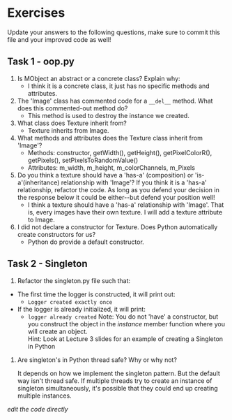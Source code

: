 # Exercises

Update your answers to the following questions, make sure to commit this file and your improved code as well!


## Task 1 - oop.py

1. Is MObject an abstract or a concrete class? Explain why:
	- I think it is a concrete class, it just has no specific methods and attributes.
2. The 'Image' class has commented code for a `__del__` method. What does this commented-out method do?
	- This method is used to destroy the instance we created.
3. What class does Texture inherit from?
	- Texture inherits from Image.
4. What methods and attributes does the Texture class inherit from 'Image'? 
	- Methods: constructor, getWidth(), getHeight(), getPixelColorR(), getPixels(), setPixelsToRandomValue()
	- Attributes:  m_width, m_height, m_colorChannels, m_Pixels
5. Do you think a texture should have a 'has-a' (composition) or 'is-a'(inheritance) relationship with 'Image'? If you think it is a 'has-a' relationship, refactor the code. As long as you defend your decision in the response below it could be either--but defend your position well!
	- I think a texture should have a 'has-a' relationship with 'Image'. That is, every images have their own texture. I will add a texture attribute to Image.
6. I did not declare a constructor for Texture. Does Python automatically create constructors for us? 
	- Python do provide a default constructor.

## Task 2 - Singleton

1. Refactor the singleton.py file such that:
  - The first time the logger is constructed, it will print out:
  	-  `Logger created exactly once`
  - If the logger is already initialized, it will print:
  	-  `logger already created`
Note: You do not 'have' a constructor, but you construct the object in the *instance* member function where you will create an object.  
Hint: Look at Lecture 3 slides for an example of creating a Singleton in Python

1. Are singleton's in Python thread safe? Why or why not?

   It depends on how we implement the singleton pattern. But the default way isn't thread safe. If multiple threads try to create an instance of singleton simultaneously, it's possible that they could end up creating multiple instances.

*edit the code directly*  
  
